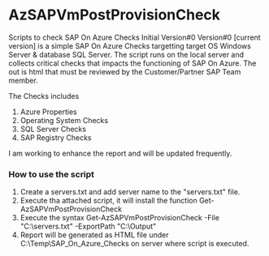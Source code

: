 # AzSAPVmPostProvisionCheck
Scripts to check SAP On Azure Checks
Initial Version#0
Version#0 [current version] is a simple SAP On Azure Checks targetting target OS Windows Server & database SQL Server.
The script runs on the local server and collects critical checks that impacts the functioning of SAP On Azure.
The out is html that must be reviewed by the Customer/Partner SAP Team member.

The Checks includes
1. Azure Properties
2. Operating System Checks
3. SQL Server Checks
4. SAP Registry Checks

I am working to enhance the report and will be updated frequently.

### How to use the script
1. Create a servers.txt and add server name to the "servers.txt" file.
2. Execute tha attached script, it will install the function Get-AzSAPVmPostProvisionCheck
3. Execute the syntax 
Get-AzSAPVmPostProvisionCheck -File "C:\servers.txt" -ExportPath "C:\Output"
4. Report will be generated as HTML file under C:\Temp\SAP_On_Azure_Checks on server where script is executed.

